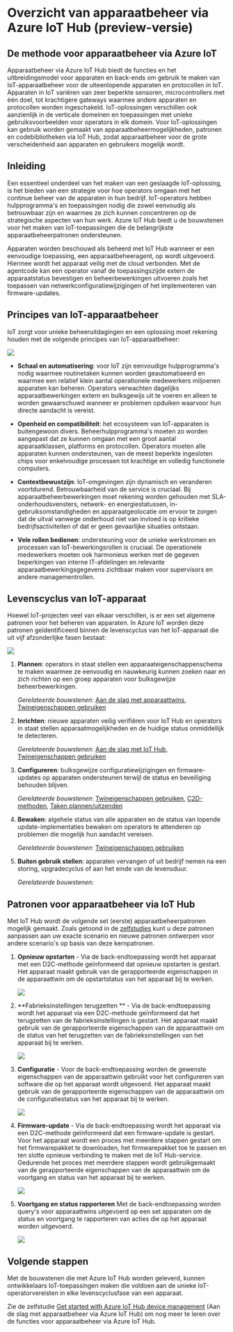 <properties
 pageTitle="Overzicht van apparaatbeheer | Microsoft Azure"
 description="Overzicht van apparaatbeheer via Azure IoT Hub"
 services="iot-hub"
 documentationCenter=""
 authors="bzurcher"
 manager="timlt"
 editor=""/>

<tags
 ms.service="iot-hub"
 ms.devlang="na"
 ms.topic="get-started-article"
 ms.tgt_pltfrm="na"
 ms.workload="na"
 ms.date="09/16/2016"
 ms.author="bzurcher"/>




# Overzicht van apparaatbeheer via Azure IoT Hub (preview-versie)

## De methode voor apparaatbeheer via Azure IoT

Apparaatbeheer via Azure IoT Hub biedt de functies en het uitbreidingsmodel voor apparaten en back-ends om gebruik te maken van IoT-apparaatbeheer voor de uiteenlopende apparaten en protocollen in IoT.  Apparaten in IoT variëren van zeer beperkte sensoren, microcontrollers met één doel, tot krachtigere gateways waarmee andere apparaten en protocollen worden ingeschakeld.  IoT-oplossingen verschillen ook aanzienlijk in de verticale domeinen en toepassingen met unieke gebruiksvoorbeelden voor operators in elk domein.  Voor IoT-oplossingen kan gebruik worden gemaakt van apparaatbeheermogelijkheden, patronen en codebibliotheken via IoT Hub, zodat apparaatbeheer voor de grote verscheidenheid aan apparaten en gebruikers mogelijk wordt.  

## Inleiding

Een essentieel onderdeel van het maken van een geslaagde IoT-oplossing, is het bieden van een strategie voor hoe operators omgaan met het continue beheer van de apparaten in hun bedrijf. IoT-operators hebben hulpprogramma's en toepassingen nodig die zowel eenvoudig als betrouwbaar zijn en waarmee ze zich kunnen concentreren op de strategische aspecten van hun werk. Azure IoT Hub biedt u de bouwstenen voor het maken van IoT-toepassingen die de belangrijkste apparaatbeheerpatronen ondersteunen.

Apparaten worden beschouwd als beheerd met IoT Hub wanneer er een eenvoudige toepassing, een apparaatbeheeragent, op wordt uitgevoerd. Hiermee wordt het apparaat veilig met de cloud verbonden. Met de agentcode kan een operator vanaf de toepassingszijde extern de apparaatstatus bevestigen en beheerbewerkingen uitvoeren zoals het toepassen van netwerkconfiguratiewijzigingen of het implementeren van firmware-updates.

## Principes van IoT-apparaatbeheer

IoT zorgt voor unieke beheeruitdagingen en een oplossing moet rekening houden met de volgende principes van IoT-apparaatbeheer:

![][img-dm_principles]

- **Schaal en automatisering**: voor IoT zijn eenvoudige hulpprogramma's nodig waarmee routinetaken kunnen worden geautomatiseerd en waarmee een relatief klein aantal operationele medewerkers miljoenen apparaten kan beheren. Operators verwachten dagelijks apparaatbewerkingen extern en bulksgewijs uit te voeren en alleen te worden gewaarschuwd wanneer er problemen opduiken waarvoor hun directe aandacht is vereist.

- **Openheid en compatibiliteit**: het ecosysteem van IoT-apparaten is buitengewoon divers. Beheerhulpprogramma's moeten zo worden aangepast dat ze kunnen omgaan met een groot aantal apparaatklassen, platforms en protocollen. Operators moeten alle apparaten kunnen ondersteunen, van de meest beperkte ingesloten chips voor enkelvoudige processen tot krachtige en volledig functionele computers.

- **Contextbewustzijn**: IoT-omgevingen zijn dynamisch en veranderen voortdurend. Betrouwbaarheid van de service is cruciaal. Bij apparaatbeheerbewerkingen moet rekening worden gehouden met SLA-onderhoudsvensters, netwerk- en energiestatussen, in-gebruiksomstandigheden en apparaatgeolocatie om ervoor te zorgen dat de uitval vanwege onderhoud niet van invloed is op kritieke bedrijfsactiviteiten of dat er geen gevaarlijke situaties ontstaan.

- **Vele rollen bedienen**: ondersteuning voor de unieke werkstromen en processen van IoT-bewerkingsrollen is cruciaal. De operationele medewerkers moeten ook harmonieus werken met de gegeven beperkingen van interne IT-afdelingen en relevante apparaatbewerkingsgegevens zichtbaar maken voor supervisors en andere managementrollen.

## Levenscyclus van IoT-apparaat 

Hoewel IoT-projecten veel van elkaar verschillen, is er een set algemene patronen voor het beheren van apparaten. In Azure IoT worden deze patronen geïdentificeerd binnen de levenscyclus van het IoT-apparaat die uit vijf afzonderlijke fasen bestaat:

![][img-device_lifecycle]

1. **Plannen**: operators in staat stellen een apparaateigenschappenschema te maken waarmee ze eenvoudig en nauwkeurig kunnen zoeken naar en zich richten op een groep apparaten voor bulksgewijze beheerbewerkingen.

    *Gerelateerde bouwstenen*: [Aan de slag met apparaattwins][lnk-twins-getstarted], [Twineigenschappen gebruiken][lnk-twin-properties]

2. **Inrichten**: nieuwe apparaten veilig verifiëren voor IoT Hub en operators in staat stellen apparaatmogelijkheden en de huidige status onmiddellijk te detecteren.

    *Gerelateerde bouwstenen*: [Aan de slag met IoT Hub][lnk-hub-getstarted], [Twineigenschappen gebruiken][lnk-twin-properties]

3. **Configureren**: bulksgewijze configuratiewijzigingen en firmware-updates op apparaten ondersteunen terwijl de status en beveiliging behouden blijven.

    *Gerelateerde bouwstenen*: [Twineigenschappen gebruiken][lnk-twin-properties], [C2D-methoden][lnk-c2d-methods], [Taken plannen/uitzenden][lnk-jobs]

4. **Bewaken**: algehele status van alle apparaten en de status van lopende update-implementaties bewaken om operators te attenderen op problemen die mogelijk hun aandacht vereisen.

    *Gerelateerde bouwstenen*: [Twineigenschappen gebruiken][lnk-twin-properties]

5. **Buiten gebruik stellen**: apparaten vervangen of uit bedrijf nemen na een storing, upgradecyclus of aan het einde van de levensduur.

    *Gerelateerde bouwstenen*:
    
## Patronen voor apparaatbeheer via IoT Hub

Met IoT Hub wordt de volgende set (eerste) apparaatbeheerpatronen mogelijk gemaakt.  Zoals getoond in de [zelfstudies][lnk-get-started] kunt u deze patronen aanpassen aan uw exacte scenario en nieuwe patronen ontwerpen voor andere scenario's op basis van deze kernpatronen.

1. **Opnieuw opstarten** - Via de back-endtoepassing wordt het apparaat met een D2C-methode geïnformeerd dat opnieuw opstarten is gestart.  Het apparaat maakt gebruik van de gerapporteerde eigenschappen in de apparaattwin om de opstartstatus van het apparaat bij te werken. 

    ![][img-reboot_pattern]

2. **Fabrieksinstellingen terugzetten ** - Via de back-endtoepassing wordt het apparaat via een D2C-methode geïnformeerd dat het terugzetten van de fabrieksinstellingen is gestart.  Het apparaat maakt gebruik van de gerapporteerde eigenschappen van de apparaattwin om de status van het terugzetten van de fabrieksinstellingen van het apparaat bij te werken.

    ![][img-facreset_pattern]

3. **Configuratie** - Voor de back-endtoepassing worden de gewenste eigenschappen van de apparaattwin gebruikt voor het configureren van software die op het apparaat wordt uitgevoerd.  Het apparaat maakt gebruik van de gerapporteerde eigenschappen van de apparaattwin om de configuratiestatus van het apparaat bij te werken. 

    ![][img-config_pattern]

4. **Firmware-update** - Via de back-endtoepassing wordt het apparaat via een D2C-methode geïnformeerd dat een firmware-update is gestart.  Voor het apparaat wordt een proces met meerdere stappen gestart om het firmwarepakket te downloaden, het firmwarepakket toe te passen en ten slotte opnieuw verbinding te maken met de IoT Hub-service.  Gedurende het proces met meerdere stappen wordt gebruikgemaakt van de gerapporteerde eigenschappen van de apparaattwin om de voortgang en status van het apparaat bij te werken. 

    ![][img-fwupdate_pattern]

5. **Voortgang en status rapporteren** Met de back-endtoepassing worden query's voor apparaattwins uitgevoerd op een set apparaten om de status en voortgang te rapporteren van acties die op het apparaat worden uitgevoerd.

    ![][img-report_progress_pattern]

## Volgende stappen

Met de bouwstenen die met Azure IoT Hub worden geleverd, kunnen ontwikkelaars IoT-toepassingen maken die voldoen aan de unieke IoT-operatorvereisten in elke levenscyclusfase van een apparaat.

Zie de zelfstudie [Get started with Azure IoT Hub device management][lnk-get-started] (Aan de slag met apparaatbeheer via Azure IoT Hub) om nog meer te leren over de functies voor apparaatbeheer via Azure IoT Hub.

<!-- Images and links -->
[img-dm_principles]: media/iot-hub-device-management-overview/image4.png
[img-device_lifecycle]: media/iot-hub-device-management-overview/image5.png
[img-config_pattern]: media/iot-hub-device-management-overview/configuration-pattern.png
[img-facreset_pattern]: media/iot-hub-device-management-overview/facreset-pattern.png
[img-fwupdate_pattern]: media/iot-hub-device-management-overview/fwupdate-pattern.png
[img-reboot_pattern]: media/iot-hub-device-management-overview/reboot-pattern.png
[img-report_progress_pattern]: media/iot-hub-device-management-overview/report-progress-pattern.png

[lnk-get-started]: iot-hub-device-management-get-started.md
[lnk-twins-getstarted]: iot-hub-node-node-twin-getstarted.md
[lnk-twin-properties]: iot-hub-node-node-twin-how-to-configure.md
[lnk-hub-getstarted]: iot-hub-csharp-csharp-getstarted.md
[lnk-c2d-methods]: iot-hub-c2d-methods.md
[lnk-jobs]: iot-hub-schedule-jobs.md


<!--HONumber=Oct16_HO1-->


